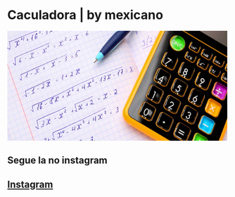 
<h1>Caculadora | by mexicano</h1> 

<img src="images/logo.jpg" alt="Image" height="250" width="500">

<h2>Segue la no instagram<h2>
<a href="https://www.instagram.com/santxx93/">Instagram</a>
